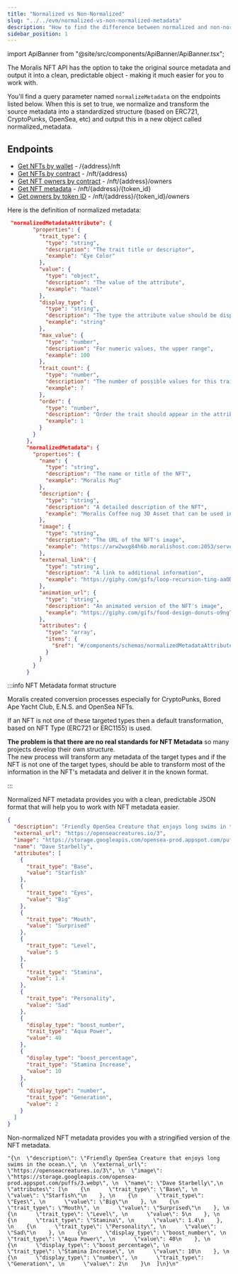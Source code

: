 ```yaml
---
title: "Normalized vs Non-Normalized"
slug: "../../evm/normalized-vs-non-normalized-metadata"
description: "How to find the difference between normalized and non-normalized metadata to know which one suits your needs."
sidebar_position: 1
---
```


import ApiBanner from "@site/src/components/ApiBanner/ApiBanner.tsx";

<ApiBanner />

The Moralis NFT API has the option to take the original source metadata and output it into a clean, predictable object - making it much easier for you to work with.

You'll find a query parameter named `normalizeMetadata` on the endpoints listed below. When this is set to true, we normalize and transform the source metadata into a standardized structure (based on ERC721, CryptoPunks, OpenSea, etc) and output this in a new object called normalized_metadata.

## Endpoints

- [Get NFTs by wallet](/web3-data-api/evm/reference/get-wallet-nfts) - /{address}/nft
- [Get NFTs by contract](/web3-data-api/evm/reference/get-contract-nfts) - /nft/{address}
- [Get NFT owners by contract](/web3-data-api/evm/reference/get-nft-owners) - /nft/{address}/owners
- [Get NFT metadata](/web3-data-api/evm/reference/get-nft-metadata) - /nft/{address}/{token_id}
- [Get owners by token ID](/web3-data-api/evm/reference/get-nft-token-id-owners) - /nft/{address}/{token_id}/owners

Here is the definition of normalized metadata:

```json json
 "normalizedMetadataAttribute": {
        "properties": {
          "trait_type": {
            "type": "string",
            "description": "The trait title or descriptor",
            "example": "Eye Color"
          },
          "value": {
            "type": "object",
            "description": "The value of the attribute",
            "example": "hazel"
          },
          "display_type": {
            "type": "string",
            "description": "The type the attribute value should be displayed as",
            "example": "string"
          },
          "max_value": {
            "type": "number",
            "description": "For numeric values, the upper range",
            "example": 100
          },
          "trait_count": {
            "type": "number",
            "description": "The number of possible values for this trait",
            "example": 7
          },
          "order": {
            "type": "number",
            "description": "Order the trait should appear in the attribute list.",
            "example": 1
          }
        }
      },
      "normalizedMetadata": {
        "properties": {
          "name": {
            "type": "string",
            "description": "The name or title of the NFT",
            "example": "Moralis Mug"
          },
          "description": {
            "type": "string",
            "description": "A detailed description of the NFT",
            "example": "Moralis Coffee nug 3D Asset that can be used in 3D worldspaces. This NFT is presented as a flat PNG, a Unity3D Prefab and a standard fbx."
          },
          "image": {
            "type": "string",
            "description": "The URL of the NFT's image",
            "example": "https://arw2wxg84h6b.moralishost.com:2053/server/files/tNJatzsHirx4V2VAep6sc923OYGxvkpBeJttR7Ks/de504bbadadcbe30c86278342fcf2560_moralismug.webp"
          },
          "external_link": {
            "type": "string",
            "description": "A link to additional information",
            "example": "https://giphy.com/gifs/loop-recursion-ting-aaODAv1iuQdgI"
          },
          "animation_url": {
            "type": "string",
            "description": "An animated version of the NFT's image",
            "example": "https://giphy.com/gifs/food-design-donuts-o9ngTPVYW4qo8"
          },
          "attributes": {
            "type": "array",
            "items": {
              "$ref": "#/components/schemas/normalizedMetadataAttribute"
            }
          }
        }
      }
```

:::info NFT Metadata format structure

Moralis created conversion processes especially for CryptoPunks, Bored Ape Yacht Club, E.N.S. and OpenSea NFTs.

If an NFT is not one of these targeted types then a default transformation, based on NFT Type (ERC721 or ERC1155) is used.

**The problem is that there are no real standards for NFT Metadata** so many projects develop their own structure.  
The new process will transform any metadata of the target types and if the NFT is not one of the target types, should be able to transform most of the information in the NFT's metadata and deliver it in the known format.

:::

Normalized NFT metadata provides you with a clean, predictable JSON format that will help you to work with NFT metadata easier.

```json
{
  "description": "Friendly OpenSea Creature that enjoys long swims in the ocean.",
  "external_url": "https://openseacreatures.io/3",
  "image": "https://storage.googleapis.com/opensea-prod.appspot.com/puffs/3.webp",
  "name": "Dave Starbelly",
  "attributes": [
    {
      "trait_type": "Base",
      "value": "Starfish"
    },
    {
      "trait_type": "Eyes",
      "value": "Big"
    },
    {
      "trait_type": "Mouth",
      "value": "Surprised"
    },
    {
      "trait_type": "Level",
      "value": 5
    },
    {
      "trait_type": "Stamina",
      "value": 1.4
    },
    {
      "trait_type": "Personality",
      "value": "Sad"
    },
    {
      "display_type": "boost_number",
      "trait_type": "Aqua Power",
      "value": 40
    },
    {
      "display_type": "boost_percentage",
      "trait_type": "Stamina Increase",
      "value": 10
    },
    {
      "display_type": "number",
      "trait_type": "Generation",
      "value": 2
    }
  ]
}
```

Non-normalized NFT metadata provides you with a stringified version of the NFT metadata.

```
"{\n  \"description\": \"Friendly OpenSea Creature that enjoys long swims in the ocean.\", \n  \"external_url\": \"https://openseacreatures.io/3\", \n  \"image\": \"https://storage.googleapis.com/opensea-prod.appspot.com/puffs/3.webp\", \n  \"name\": \"Dave Starbelly\",\n  \"attributes\": [\n    {\n      \"trait_type\": \"Base\", \n      \"value\": \"Starfish\"\n    }, \n    {\n      \"trait_type\": \"Eyes\", \n      \"value\": \"Big\"\n    }, \n    {\n      \"trait_type\": \"Mouth\", \n      \"value\": \"Surprised\"\n    }, \n    {\n      \"trait_type\": \"Level\", \n      \"value\": 5\n    }, \n    {\n      \"trait_type\": \"Stamina\", \n      \"value\": 1.4\n    }, \n    {\n      \"trait_type\": \"Personality\", \n      \"value\": \"Sad\"\n    }, \n    {\n      \"display_type\": \"boost_number\", \n      \"trait_type\": \"Aqua Power\", \n      \"value\": 40\n    }, \n    {\n      \"display_type\": \"boost_percentage\", \n      \"trait_type\": \"Stamina Increase\", \n      \"value\": 10\n    }, \n    {\n      \"display_type\": \"number\", \n      \"trait_type\": \"Generation\", \n      \"value\": 2\n    }\n  ]\n}\n"
```
